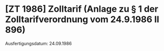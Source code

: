 # [ZT 1986] Zolltarif (Anlage zu § 1 der Zolltarifverordnung vom 24.9.1986 II 896)

Ausfertigungsdatum: 24.09.1986

 